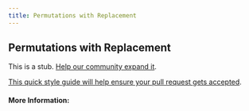 ```yaml
---
title: Permutations with Replacement
---
```


## Permutations with Replacement

This is a stub. [Help our community expand it](https://github.com/freecodecamp/guides/tree/master/src/pages/articles/math/counting/permutations-with-replacement/index.md).

[This quick style guide will help ensure your pull request gets accepted](https://github.com/freeCodeCamp/guides/blob/master/README.md).

<!-- The article goes here, in GitHub-flavored Markdown. Feel free to add YouTube videos, images, and CodePen/JSBin embeds  -->

#### More Information:
<!-- Please add any articles you think might be helpful to read before writing the article -->


